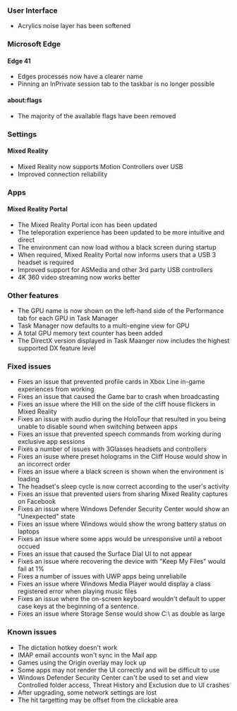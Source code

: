 ### User Interface
- Acrylics noise layer has been softened

### Microsoft Edge
#### Edge 41
- Edges processes now have a clearer name
- Pinning an InPrivate session tab to the taskbar is no longer possible

#### about:flags
- The majority of the available flags have been removed

### Settings
#### Mixed Reality
- Mixed Reality now supports Motion Controllers over USB
- Improved connection reliability

### Apps
#### Mixed Reality Portal
- The Mixed Reality Portal icon has been updated
- The teleporation experience has been updated to be more intuitive and direct
- The environment can now load withou a black screen during startup
- When required, Mixed Reality Portal now informs users that a USB 3 headset is required
- Improved support for ASMedia and other 3rd party USB controllers
- 4K 360 video streaming now works better

### Other features
- The GPU name is now shown on the left-hand side of the Performance tab for each GPU in Task Manager
- Task Manager now defaults to a multi-engine view for GPU
- A total GPU memory text counter has been added
- The DirectX version displayed in Task Maanger now includes the highest supported DX feature level

### Fixed issues
- Fixes an issue that prevented profile cards in Xbox Line in-game experiences from working
- Fixes an issue that caused the Game bar to crash when broadcasting
- Fixes an issue where the Hill on the side of the cliff house flickers in Mixed Reality
- Fixes an issue with audio during the HoloTour that resulted in you being unable to disable sound when switching between apps
- Fixes an issue that prevented speech commands from working during exclusive app sessions
- Fixes a number of issues with 3Glasses headsets and controllers
- Fixes an isuse where preset holograms in the Cliff House would show in an incorrect order
- Fixes an issue where a black screen is shown when the environment is loading
- The headset's sleep cycle is now correct according to the user's activity
- Fixes an issue that prevented users from sharing Mixed Reality captures on Facebook
- Fixes an issue where Windows Defender Security Center would show an "Unexpected" state
- Fixes an issue where Windows would show the wrong battery status on laptops
- Fixes an issue where some apps would be unresponsive until a reboot occued
- Fixes an issue that caused the Surface Dial UI to not appear
- Fixes an issue where recovering the device with "Keep My Files" would fail at 1%
- Fixes a number of issues with UWP apps being unreliabile
- Fixes an issue where Windows Media Player would display a class registered error when playing music files
- Fixes an issue where the on-screen keyboard wouldn't default to upper case keys at the beginning of a sentence.
- Fixes an issue where Storage Sense would show C:\ as double as large

### Known issues
- The dictation hotkey doesn't work
- IMAP email accounts won't sync in the Mail app
- Games using the Origin overlay may lock up
- Some apps may not render the UI correctly and will be difficult to use
- Windows Defender Security Center can't be used to set and view Controlled folder access, Threat History and Exclusion due to UI crashes
- After upgrading, some network settings are lost
- The hit targetting may be offset from the clickable area